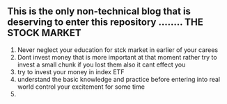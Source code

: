 ## This is the only non-technical blog that is deserving to enter this repository ........ THE STOCK MARKET

1. Never neglect your education for stck market in earlier of your carees
2. Dont invest money that is more important at that moment rather try to invest a small chunk if you lost them also it cant effect you
3. try to invest your money in index ETF
4. understand the basic knowledge and practice before entering into real world control your excitement for some time
5. 
